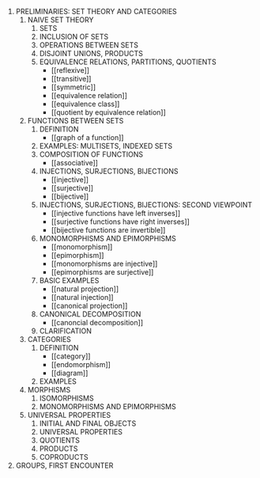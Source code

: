 
1. PRELIMINARIES: SET THEORY AND CATEGORIES
	1. NAIVE SET THEORY
		1. SETS
		2. INCLUSION OF SETS
		3. OPERATIONS BETWEEN SETS
		4. DISJOINT UNIONS, PRODUCTS
		5. EQUIVALENCE RELATIONS, PARTITIONS, QUOTIENTS
			- [[reflexive]]
			- [[transitive]]
			- [[symmetric]]
			- [[equivalence relation]]
			- [[equivalence class]]
			- [[quotient by equivalence relation]]
	2. FUNCTIONS BETWEEN SETS
		1. DEFINITION
			- [[graph of a function]]
		2. EXAMPLES: MULTISETS, INDEXED SETS
		3. COMPOSITION OF FUNCTIONS
			- [[associative]]
		4. INJECTIONS, SURJECTIONS, BIJECTIONS
			- [[injective]]
			- [[surjective]]
			- [[bijective]]
		5. INJECTIONS, SURJECTIONS, BIJECTIONS: SECOND VIEWPOINT
			- [[injective functions have left inverses]]
			- [[surjective functions have right inverses]]
			- [[bijective functions are invertible]]
		6. MONOMORPHISMS AND EPIMORPHISMS
			- [[monomorphism]]
			- [[epimorphism]]
			- [[monomorphisms are injective]]
			- [[epimorphisms are surjective]]
		7. BASIC EXAMPLES
			- [[natural projection]]
			- [[natural injection]]
			- [[canonical projection]]
		8. CANONICAL DECOMPOSITION
			- [[canoncial decomposition]]
		9. CLARIFICATION
	3. CATEGORIES
		1. DEFINITION
			- [[category]]
			- [[endomorphism]]
			- [[diagram]]
		2. EXAMPLES
	4. MORPHISMS
		1. ISOMORPHISMS
		2. MONOMORPHISMS AND EPIMORPHISMS
	5. UNIVERSAL PROPERTIES
		1. INITIAL AND FINAL OBJECTS
		2. UNIVERSAL PROPERTIES
		3. QUOTIENTS
		4. PRODUCTS
		5. COPRODUCTS
2. GROUPS, FIRST ENCOUNTER